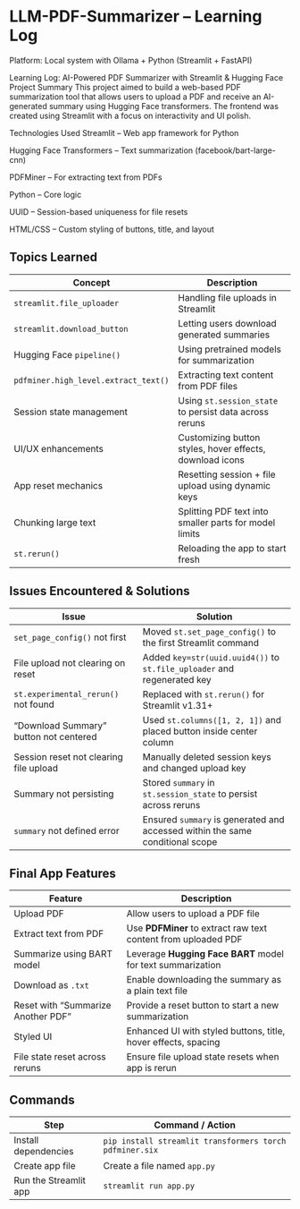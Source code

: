 LLM-PDF-Summarizer – Learning Log
===========================

Platform: Local system with Ollama + Python (Streamlit + FastAPI)



Learning Log: AI-Powered PDF Summarizer with Streamlit & Hugging Face
Project Summary
This project aimed to build a web-based PDF summarization tool that allows users to upload a PDF and receive an AI-generated summary using Hugging Face transformers. The frontend was created using Streamlit with a focus on interactivity and UI polish.

Technologies Used
Streamlit – Web app framework for Python

Hugging Face Transformers – Text summarization (facebook/bart-large-cnn)

PDFMiner – For extracting text from PDFs

Python – Core logic

UUID – Session-based uniqueness for file resets

HTML/CSS – Custom styling of buttons, title, and layout


Topics Learned
--------------------

| **Concept**                          | **Description**                                          |
| ------------------------------------ | -------------------------------------------------------- |
| `streamlit.file_uploader`            | Handling file uploads in Streamlit                       |
| `streamlit.download_button`          | Letting users download generated summaries               |
| Hugging Face `pipeline()`            | Using pretrained models for summarization                |
| `pdfminer.high_level.extract_text()` | Extracting text content from PDF files                   |
| Session state management             | Using `st.session_state` to persist data across reruns   |
| UI/UX enhancements                   | Customizing button styles, hover effects, download icons |
| App reset mechanics                  | Resetting session + file upload using dynamic keys       |
| Chunking large text                  | Splitting PDF text into smaller parts for model limits   |
| `st.rerun()`                         | Reloading the app to start fresh                         |



Issues Encountered & Solutions
-----------------------------------------------

| **Issue**                              | **Solution**                                                                  |
| -------------------------------------- | ----------------------------------------------------------------------------- |
| `set_page_config()` not first          | Moved `st.set_page_config()` to the first Streamlit command                   |
| File upload not clearing on reset      | Added `key=str(uuid.uuid4())` to `st.file_uploader` and regenerated key       |
| `st.experimental_rerun()` not found    | Replaced with `st.rerun()` for Streamlit v1.31+                               |
| “Download Summary” button not centered | Used `st.columns([1, 2, 1])` and placed button inside center column           |
| Session reset not clearing file upload | Manually deleted session keys and changed upload key                          |
| Summary not persisting                 | Stored `summary` in `st.session_state` to persist across reruns               |
| `summary` not defined error            | Ensured `summary` is generated and accessed within the same conditional scope |


Final App Features
----------------------------

| **Feature**                        | **Description**                                                |
| ---------------------------------- | -------------------------------------------------------------- |
| Upload PDF                         | Allow users to upload a PDF file                               |
| Extract text from PDF              | Use **PDFMiner** to extract raw text content from uploaded PDF |
| Summarize using BART model         | Leverage **Hugging Face BART** model for text summarization    |
| Download as `.txt`                 | Enable downloading the summary as a plain text file            |
| Reset with “Summarize Another PDF” | Provide a reset button to start a new summarization            |
| Styled UI                          | Enhanced UI with styled buttons, title, hover effects, spacing |
| File state reset across reruns     | Ensure file upload state resets when app is rerun              |

Commands
------------------

| **Step**              | **Command / Action**                                    |
| --------------------- | ------------------------------------------------------- |
| Install dependencies  | `pip install streamlit transformers torch pdfminer.six` |
| Create app file       | Create a file named `app.py`                            |
| Run the Streamlit app | `streamlit run app.py`                                  |











